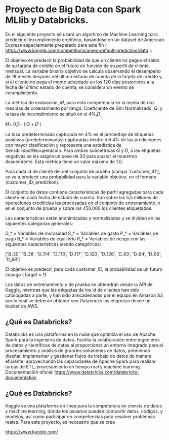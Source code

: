 # Proyecto de Big Data con Spark MLlib y Databricks.

En el siguiente proyecto se usará un algortimo de Machine Learning para predecir el incumplimiento crediticio, basandose en un dataset de American Express especialmente preparado para este fin ( https://www.kaggle.com/competitions/amex-default-prediction/data ).

El objetivo es predecir la probabilidad de que un cliente no pague el saldo de su tarjeta de crédito en el futuro en función de su perfil de cliente mensual. La variable binaria objetivo se calcula observando el desempeño de 18 meses después del último estado de cuenta de la tarjeta de crédito y, si el cliente no paga el monto adeudado en los 120 días posteriores a la fecha del último estado de cuenta, se considera un evento de incumplimiento.

La métrica de evaluación, 𝑀, para esta competencia es la media de dos medidas de ordenamiento por rango: Coeficiente de Gini Normalizado, 𝐺, y la tasa de incumplimiento se situó en el 4%,𝐷.

𝑀= 0,5 ⋅ ( 𝐺 + 𝐷 )

La tasa predeterminada capturada en 4% es el porcentaje de etiquetas positivas (predeterminadas) capturadas dentro del 4% de las predicciones con mayor clasificación y representa una estadística de Sensibilidad/Recuperación. Para ambas submétricas 𝐺 y 𝐷, a las etiquetas negativas se les asigna un peso de 20 para ajustar el muestreo descendente. Esta métrica tiene un valor máximo de 1.0.

Para cada id de cliente del del conjunto de prueba (campo 'customer_ID'), se va a predecir una probabilidad para la variable objetivo, en el formato (customer_ID, prediction).

El conjunto de datos contiene características de perfil agregadas para cada cliente en cada fecha de estado de cuenta. Son sobre las 5,5 millones de operaciones crediticias las procesadas en el conjunto de entrenamiento, x en el conjunto de prueba y sobre los 450.000 los clientes etiquetados.

Las características están anonimizadas y normalizadas y se dividen en las siguientes categorías generales:

D_* = Variables de morosidad
S_* = Variables de gasto
P_* = Variables de pago
B_* = Variables de equilibrio
R_* = Variables de riesgo
con las siguientes características siendo categóricas:

['B_30', 'B_38', 'D_114', 'D_116', 'D_117', 'D_120', 'D_126', 'D_63', 'D_64', 'D_66', 'D_68']

El objetivo es predecir, para cada customer_ID, la probabilidad de un futuro impago ( target = 1).

Los datos de entrenamiento y de prueba se obtendrán desde la API de Kaggle, mientras que las etiquetas de los id de clientes han sido catalogadas a parte, y han sido almcadenadas por el equipo en Amazon S3, por lo cual se deberán obtener con Databricks las etiquetas desde un bucket de AWS.

## ¿Qué es Databricks?
Databricks es una plataforma en la nube que optimiza el uso de Apache Spark para la ingeniería de datos. Facilita la colaboración entre ingenieros de datos y científicos de datos al proporcionar un entorno integrado para el procesamiento y análisis de grandes volúmenes de datos, permiendo diseñar, implementar y gestionar flujos de trabajo de datos de manera eficiente, aprovechando las capacidades de Apache Spark para realizar tareas de ETL, procesamiento en tiempo real y machine learning. Documentación oficial: https://www.databricks.com/databricks-documentation

## ¿Qué es Databricks?
Kaggle es una plataforma en línea para la competencia en ciencia de datos y machine learning, donde los usuarios pueden compartir datos, códigos, y modelos, así como participar en competencias para resolver problemas reales. Para este proyecto, es necesario que se cree

https://www.kaggle.com/

